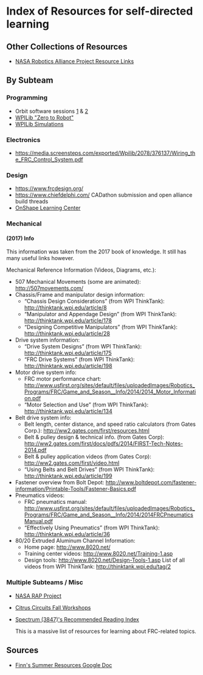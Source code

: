 # Index of Resources for self-directed learning

## Other Collections of Resources

- [NASA Robotics Alliance Project Resource Links](https://robotics.nasa.gov/software-engineer/resource-links/)

## By Subteam

### Programming

- Orbit software sessions [1](https://www.youtube.com/watch?v=vUtVXz7ebEE) & [2](https://www.youtube.com/watch?v=N6ogT5DjGOk)
- [WPILib "Zero to Robot"](https://docs.wpilib.org/en/stable/docs/zero-to-robot/introduction.html)
- [WPILib Simulations](https://docs.wpilib.org/en/stable/docs/software/wpilib-tools/robot-simulation/introduction.html)

### Electronics

- <https://media.screensteps.com/exported/Wpilib/2078/376137/Wiring_the_FRC_Control_System.pdf>

### Design

- <https://www.frcdesign.org/>
- <https://www.chiefdelphi.com/> CADathon submission and open alliance build threads
- [OnShape Learning Center](https://learn.onshape.com/)

### Mechanical

#### (2017) Info

This information was taken from the 2017 book of knowledge. It still has many useful links however.

Mechanical Reference Information (Videos, Diagrams, etc.):
-  507 Mechanical Movements (some are animated):  http://507movements.com/
-  Chassis/Frame and manipulator design information:
   -  “Chassis Design Considerations” (from WPI ThinkTank):   http://thinktank.wpi.edu/article/8
   -  “Manipulator and Appendage Design” (from WPI ThinkTank):   http://thinktank.wpi.edu/article/178
   -  “Designing Competitive Manipulators” (from WPI ThinkTank):  http://thinktank.wpi.edu/article/28
-  Drive system information:
   -  “Drive System Designs” (from WPI ThinkTank):   http://thinktank.wpi.edu/article/175
   -  “FRC Drive Systems” (from WPI ThinkTank):   http://thinktank.wpi.edu/article/198
-  Motor drive system info:
   -  FRC motor performance chart:   http://www.usfirst.org/sites/default/files/uploadedImages/Robotics_Programs/FRC/Game_and_Season__Info/2014/2014_Motor_Information.pdf
   -  “Motor Selection and Use” (from WPI ThinkTank): http://thinktank.wpi.edu/article/134
-  Belt drive system info:
   -  Belt length, center distance, and speed ratio calculators (from Gates Corp.): http://ww2.gates.com/first/resources.html
   -  Belt & pulley design & technical info. (from Gates Corp):  http://ww2.gates.com/first/docs/pdfs/2014/FIRST-Tech-Notes-2014.pdf
   -  Belt & pulley application videos (from Gates Corp):  http://ww2.gates.com/first/video.html
   -  “Using Belts and Belt Drives” (from WPI ThinkTank):  http://thinktank.wpi.edu/article/199
-  Fastener overview from Bolt Depot:  http://www.boltdepot.com/fastener-information/Printable-Tools/Fastener-Basics.pdf
-  Pneumatics videos:
   -  FRC pneumatics manual:   http://www.usfirst.org/sites/default/files/uploadedImages/Robotics_Programs/FRC/Game_and_Season__Info/2014/2014FRCPneumaticsManual.pdf
   -  “Effectively Using Pneumatics” (from WPI ThinkTank):   http://thinktank.wpi.edu/article/36
-  80/20 Extruded Aluminum Channel Information:
   -  Home page:  http://www.8020.net/
   -  Training center videos:  http://www.8020.net/Training-1.asp
   -  Design tools:  http://www.8020.net/Design-Tools-1.asp
List of all videos from WPI ThinkTank:   http://thinktank.wpi.edu/tag/2


### Multiple Subteams / Misc

- [NASA RAP Project](https://robotics.nasa.gov/downloads/nasarap-rdc-v1.pdf)
- [Citrus Circuits Fall Workshops](https://www.youtube.com/watch?v=3ShM0scs2Qs&list=PL6j32uphg3L8UfsAFLrFT8rhbMrex9SLR)
- [Spectrum \(3847)'s Recommended Reading Index](https://spectrum3847.org/recommendedreading/)

    This is a massive list of resources for learning about FRC-related topics.

## Sources

- [Finn's Summer Resources Google Doc](https://docs.google.com/document/d/1dmJtHqZuRxF4BxrNLrszATnH4pcK5N0nOOEYkUq9IJ0/edit?tab=t.0)

